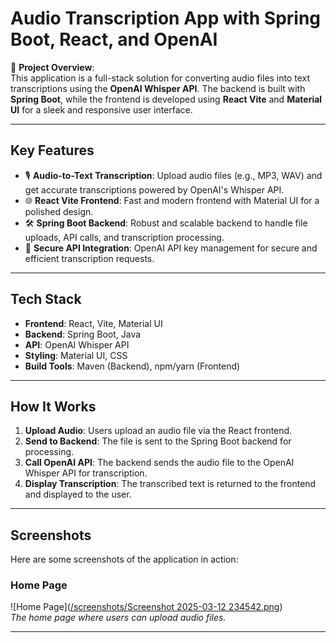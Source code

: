 # Audio Transcription App with Spring Boot, React, and OpenAI

🚀 **Project Overview**:  
This application is a full-stack solution for converting audio files into text transcriptions using the **OpenAI Whisper API**. The backend is built with **Spring Boot**, while the frontend is developed using **React Vite** and **Material UI** for a sleek and responsive user interface.

---

## **Key Features**
- 🎙️ **Audio-to-Text Transcription**: Upload audio files (e.g., MP3, WAV) and get accurate transcriptions powered by OpenAI's Whisper API.
- 🌐 **React Vite Frontend**: Fast and modern frontend with Material UI for a polished design.
- 🛠️ **Spring Boot Backend**: Robust and scalable backend to handle file uploads, API calls, and transcription processing.
- 🔐 **Secure API Integration**: OpenAI API key management for secure and efficient transcription requests.

---

## **Tech Stack**
- **Frontend**: React, Vite, Material UI  
- **Backend**: Spring Boot, Java  
- **API**: OpenAI Whisper API  
- **Styling**: Material UI, CSS  
- **Build Tools**: Maven (Backend), npm/yarn (Frontend)  

---

## **How It Works**
1. **Upload Audio**: Users upload an audio file via the React frontend.
2. **Send to Backend**: The file is sent to the Spring Boot backend for processing.
3. **Call OpenAI API**: The backend sends the audio file to the OpenAI Whisper API for transcription.
4. **Display Transcription**: The transcribed text is returned to the frontend and displayed to the user.

---

## **Screenshots**
Here are some screenshots of the application in action:

### **Home Page**
![Home Page]([/screenshots/Screenshot 2025-03-12 234542.png](https://github.com/KDHBuddhika/Audio-to-Text-Spring-/blob/main/screenshots/Screenshot%202025-03-12%20234542.png))  
*The home page where users can upload audio files.*



---

